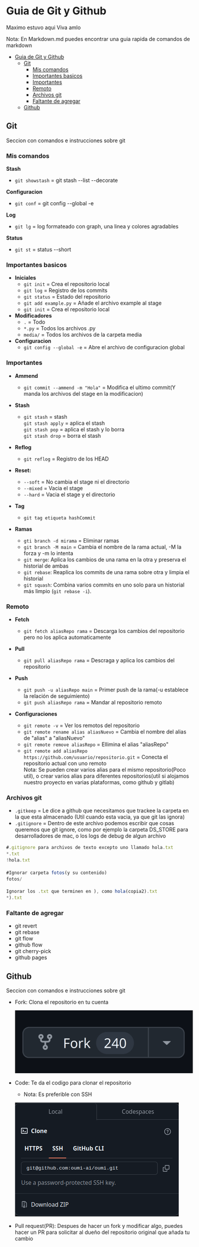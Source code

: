 # Guia de Git y Github

Maximo estuvo aqui
Viva amlo

Nota: En Markdown.md puedes encontrar una guia rapida de comandos de markdown
- [Guia de Git y Github](#guia-de-git-y-github)
  - [Git](#git)
    - [Mis comandos](#mis-comandos)
    - [Importantes basicos](#importantes-basicos)
    - [Importantes](#importantes)
    - [Remoto](#remoto)
    - [Archivos git](#archivos-git)
    - [Faltante de agregar](#faltante-de-agregar)
  - [Github](#github)

## Git

Seccion con comandos e instrucciones sobre git

### Mis comandos
**Stash**
- `git showstash` = git stash --list --decorate
  
**Configuracion**
- `git conf` = git config --global -e  
  
**Log**
- `git lg` = log formateado con graph, una linea y colores agradables

**Status**
- `git st` = status --short
  
### Importantes basicos

- **Iniciales**
  - `git init` = Crea el repositorio local
  - `git log` = Registro de los commits
  - `git status` = Estado del repositorio
  - `git add example.py` = Añade el archivo example al stage
  - `git init` = Crea el repositorio local
- **Modificadores**
  - `.` = Todo
  - `*.py` = Todos los archivos .py
  - `media/` = Todos los archivos de la carpeta media
- **Configuracion**
  - `git config --global -e` = Abre el archivo de configuracion global
    
  
### Importantes

- **Ammend**
  - `git commit --ammend -m "Hola"` = Modifica el ultimo commit(Y manda los archivos del stage en la modificacion)
  
- **Stash**
  - `git stash` = stash  
    `git stash apply` = aplica el stash  
    `git stash pop` = aplica el stash y lo borra  
    `git stash drop` = borra el stash  

- **Reflog**
  - `git reflog` = Registro de los HEAD 

- **Reset:**
  - `--soft` = No cambia el stage ni el directorio
  - `--mixed` = Vacia el stage
  - `--hard` = Vacia el stage y el directorio

- **Tag**
  - `git tag etiqueta hashCommit`

- **Ramas**
  - `gti branch -d mirama` = Eliminar ramas
  - `git branch -M main` = Cambia el nombre de la rama actual, -M la forza y -m lo intenta
  - `git merge`: Aplica los cambios de una rama en la otra y preserva el historial de ambas
  - `git rebase`: Reaplica los commits de una rama sobre otra y limpia el historial
  - `git squash`: Combina varios commits en uno solo para un historial más limpio (`git rebase -i`).

### Remoto
- **Fetch**  
  - `git fetch aliasRepo rama` = Descarga los cambios del repositorio pero no los aplica automaticamente
  
- **Pull**  
  - `git pull aliasRepo rama` = Descraga y aplica los cambios del repositorio

- **Push**
  - `git push -u aliasRepo main` = Primer push de la rama(-u establece la relación de seguimiento)
  - `git push aliasRepo rama` = Mandar al repositorio remoto

- **Configuraciones**
  - `git remote -v` = Ver los remotos del repositorio
  - `git remote rename alias aliasNuevo` = Cambia el nombre del alias de "alias" a "aliasNuevo"
  - `git remote remove aliasRepo` = Ellimina el alias "aliasRepo"
  - `git remote add aliasRepo https://github.com/usuario/repositorio.git` = Conecta el repositorio actual con uno remoto  
  Nota: Se pueden crear varios alias para el mismo repositorio(Poco util), o crear varios alias para diferentes repositorios(util si alojamos nuestro proyecto en varias plataformas, como github y gitlab)

### Archivos git
  - `.gitkeep` = Le dice a github que necesitamos que trackee la carpeta en la que esta almacenado (Util cuando esta vacia, ya que git las ignora)  
  - `.gitignore` = Dentro de este archivo podemos escribir que cosas queremos que git ignore, como por ejemplo la carpeta DS_STORE para desarrolladores de mac, o los logs de debug de algun archivo  

```js
#.gitignore para archivos de texto excepto uno llamado hola.txt
*.txt
!hola.txt

#Ignorar carpeta fotos(y su contenido)
fotos/

Ignorar los .txt que terminen en ), como hola(copia2).txt
*).txt
```
  
### Faltante de agregar
- git revert
- git rebase
- git flow
- github flow
- git cherry-pick
- github pages

## Github
Seccion con comandos e instrucciones sobre git

- Fork: Clona el repositorio en tu cuenta
  
   ![Fork](imagenes/fork.png)

- Code: Te da el codigo para clonar el repositorio
  - Nota: Es preferible con SSH  
  
   ![Code](imagenes/code.png)

- Pull request(PR): Despues de hacer un fork y modificar algo, puedes hacer un PR para solicitar al dueño del repositorio original que añada tu cambio